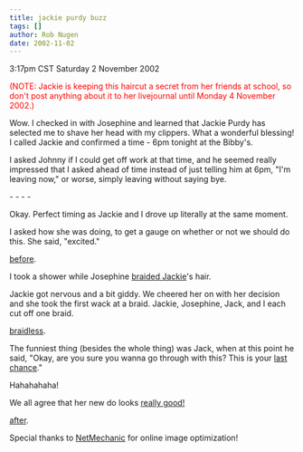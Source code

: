 ```yaml
---
title: jackie purdy buzz
tags: []
author: Rob Nugen
date: 2002-11-02
---
```


<p class=date>3:17pm CST Saturday 2 November 2002</p>

<p color=red><font color=red>(NOTE: Jackie is keeping this haircut a
secret from her friends at school, so don't post anything about it to
her livejournal until Monday 4 November 2002.)</font></p>

<p>Wow.  I checked in with Josephine and learned that Jackie Purdy has
selected me to shave her head with my clippers.  What a wonderful
blessing!  I called Jackie and confirmed a time - 6pm tonight at the
Bibby's.</p>

<p>I asked Johnny if I could get off work at that time, and he seemed
really impressed that I asked ahead of time instead of just telling
him at 6pm, "I'm leaving now," or worse, simply leaving without saying
bye.</p>

<p>- - - -</p>

<p>Okay.  Perfect timing as Jackie and I drove up literally at the
same moment.</p>

<p>I asked how she was doing, to get a gauge on whether or not we
should do this.  She said, "excited."</p>

<p><a href="/images/peeps/Jackie_Purdy/jackie_before.jpg">before</a>.</p>

<p>I took a shower while Josephine <a
href="/images/peeps/Jackie_Purdy/jackie_braids.jpg">braided Jackie</a>'s hair.</p>

<p>Jackie got nervous and a bit giddy.  We cheered her on with her
decision and she took the first wack at a braid.  Jackie, Josephine,
Jack, and I each cut off one braid.</p>

<p><a
href="/images/peeps/Jackie_Purdy/jackie_braidless.jpg">braidless</a>.</p>

<p>The funniest thing (besides the whole thing) was Jack, when at this
point he said, "Okay, are you sure you wanna go through with this?
This is your <a
href='/images/peeps/Jackie_Purdy/jackie_last_chance.jpg'>last
chance</a>."</p>

<p>Hahahahaha!</p>

<p>We all agree that her new do looks <a
href="/images/peeps/Jackie_Purdy/jackie_vogue.jpg">really good!</a></p>

<p><a href="/images/peeps/Jackie_Purdy/jackie_cute.jpg">after</a>.</p>

<p>Special thanks to <a
href="http://www.netmechanic.com/GIFBot/optimize-graphic.htm">NetMechanic</a>
for online image optimization!</a>
